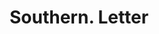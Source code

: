---
doi: 10.7916/D8GF25K9
date_other: '1880'
date_other_textual: 1880-1889
form: correspondence
genre:
- Letters (correspondence)
name:
- Southern
object_in_context_url: https://biggert.cul.columbia.edu/items/view/ave_biggert_00731
subject_hierarchical_geographic:
- St. Louis, Missouri, United States
subject_name:
- Southern
title: Southern. Letter
sort_title: Southern. Letter
call_number: ave_biggert_00731
coordinates:
- 38.62722222222222,-90.19777777777779
pid: ave_biggert_00731
identifiers: ave_biggert_00731
permalink: /biggert/ave_biggert_00731/
layout: iiif-image-page
---